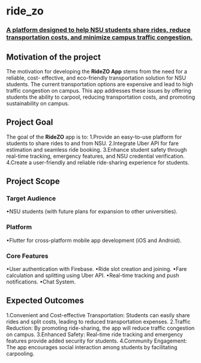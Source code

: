 # ride_zo
 ### <ins> A platform designed to help NSU students share rides, reduce transportation costs, and minimize campus traffic congestion. </ins>




## Motivation of the project
The motivation for developing the **RideZO
App** stems from the need for a reliable, cost-
effective, and eco-friendly transportation solution
for NSU students. The current transportation
options are expensive and lead to high traffic
congestion on campus. This app addresses these
issues by offering students the ability to carpool,
reducing transportation costs, and promoting
sustainability on campus.

## Project Goal
The goal of the **RideZO** app is to:
1.Provide an easy-to-use platform for students to
share rides to and from NSU.
2.Integrate Uber API for fare estimation and
seamless ride booking.
3.Enhance student safety through real-time
tracking, emergency features, and NSU credential
verification.
4.Create a user-friendly and reliable ride-sharing
experience for students.

## Project Scope
### Target Audience
•NSU students (with future plans for expansion to other
universities).
### Platform
•Flutter for cross-platform mobile app development (iOS
and Android).
### Core Features
•User authentication with Firebase.
•Ride slot creation and joining.
•Fare calculation and splitting using Uber API.
•Real-time tracking and push notifications.
•Chat System.

## Expected Outcomes
1.Convenient and Cost-effective Transportation: Students can
easily share rides and split costs, leading to reduced
transportation expenses.
2.Traffic Reduction: By promoting ride-sharing, the app will
reduce traffic congestion on campus.
3.Enhanced Safety: Real-time ride tracking and emergency
features provide added security for students.
4.Community Engagement: The app encourages social
interaction among students by facilitating carpooling.
